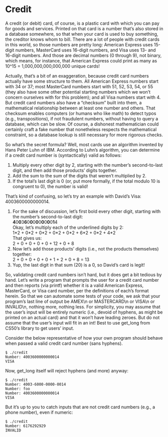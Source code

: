 # Credit
A credit (or debit) card, of course, is a plastic card with which you can pay for goods and services. Printed on that card is a number that’s also stored in a database somewhere, so that when your card is used to buy something, the creditor knows whom to bill. There are a lot of people with credit cards in this world, so those numbers are pretty long: American Express uses 15-digit numbers, MasterCard uses 16-digit numbers, and Visa uses 13- and 16-digit numbers. And those are decimal numbers (0 through 9), not binary, which means, for instance, that American Express could print as many as 10^15 = 1,000,000,000,000,000 unique cards!

Actually, that’s a bit of an exaggeration, because credit card numbers actually have some structure to them. All American Express numbers start with 34 or 37; most MasterCard numbers start with 51, 52, 53, 54, or 55 (they also have some other potential starting numbers which we won’t concern ourselves with for this problem); and all Visa numbers start with 4. But credit card numbers also have a “checksum” built into them, a mathematical relationship between at least one number and others. That checksum enables computers (or humans who like math) to detect typos (e.g., transpositions), if not fraudulent numbers, without having to query a database, which can be slow. Of course, a dishonest mathematician could certainly craft a fake number that nonetheless respects the mathematical constraint, so a database lookup is still necessary for more rigorous checks.

So what’s the secret formula? Well, most cards use an algorithm invented by Hans Peter Luhn of IBM. According to Luhn’s algorithm, you can determine if a credit card number is (syntactically) valid as follows:
  1. Multiply every other digit by 2, starting with the number’s second-to-last digit, and then add those products’ digits together.
  2. Add the sum to the sum of the digits that weren’t multiplied by 2.
  3. If the total’s last digit is 0 (or, put more formally, if the total modulo 10 is congruent to 0), the number is valid!

That’s kind of confusing, so let’s try an example with David’s Visa: 4003600000000014.
  1. For the sake of discussion, let’s first bold every other digit, starting with the number’s second-to-last digit:  
     **4**0**0**3**6**0**0**0**0**0**0**0**0**0**1**4  
     Okay, let’s multiply each of the underlined digits by 2:  
     1\*2 + 0\*2 + 0\*2 + 0\*2 + 0\*2 + 6\*2 + 0\*2 + 4\*2    
     That gives us:  
     2 + 0 + 0 + 0 + 0 + 12 + 0 + 8
  3. Now let’s add those products’ digits (i.e., not the products themselves) together:  
     2 + 0 + 0 + 0 + 0 + 1 + 2 + 0 + 8 = 13
  4. Yup, the last digit in that sum (20) is a 0, so David’s card is legit!

So, validating credit card numbers isn’t hard, but it does get a bit tedious by hand. Let’s write a program that prompts the user for a credit card number and then reports (via printf) whether it is a valid American Express, MasterCard, or Visa card number, per the definitions of each’s format herein. So that we can automate some tests of your code, we ask that your program’s last line of output be AMEX\n or MASTERCARD\n or VISA\n or INVALID\n, nothing more, nothing less. For simplicity, you may assume that the user’s input will be entirely numeric (i.e., devoid of hyphens, as might be printed on an actual card) and that it won’t have leading zeroes. But do not assume that the user’s input will fit in an int! Best to use get_long from CS50’s library to get users’ input.

Consider the below representative of how your own program should behave when passed a valid credit card number (sans hyphens).
```
$ ./credit
Number: 4003600000000014
VISA
```

Now, get_long itself will reject hyphens (and more) anyway:
```
$ ./credit
Number: 4003-6000-0000-0014
Number: foo
Number: 4003600000000014
VISA
```

But it’s up to you to catch inputs that are not credit card numbers (e.g., a phone number), even if numeric:
```
$ ./credit
Number: 6176292929
INVALID
```
